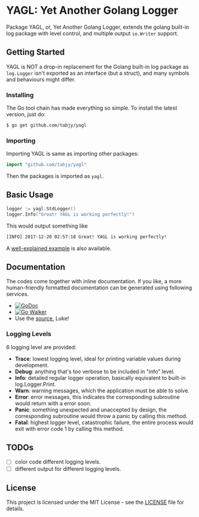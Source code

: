 # YAGL: Yet Another Golang Logger

Package YAGL, or, Yet Another Golang Logger, extends the golang built-in log package with level control, and multiple output `io.Writer` support.

## Getting Started

YAGL is NOT a drop-in replacement for the Golang built-in log package as `log.Logger` isn't exported as an interface (but a struct), and many symbols and behaviours might differ.

### Installing

The Go tool chain has made everything so simple. To install the latest version, just do:
```bash
$ go get github.com/tabjy/yagl
```

### Importing

Importing YAGL is same as importing other packages:
```go
import "github.com/tabjy/yagl"
```
Then the packages is imported as `yagl`.

## Basic Usage

```go
logger := yagl.StdLogger()
logger.Info("Great! YAGL is working perfectly!")
```

This would output something like
```bash
[INFO] 2017-12-20 02:57:18 Great! YAGL is working perfectly!
```

A [well-explained example](example/basics.go) is also available.

## Documentation

The codes come together with inline documentation. If you like, a more human-friendly formatted documentation can be generated using following services.

- [![GoDoc](https://godoc.org/github.com/Tabjy/yagl?status.svg)](https://godoc.org/github.com/Tabjy/yagl)
- [![Go Walker](http://gowalker.org/api/v1/badge)](https://gowalker.org/github.com/Tabjy/yagl)
- Use the [source](log.go), Luke!

### Logging Levels
6 logging level are provided:
- **Trace**:  lowest logging level, ideal for printing variable values during development.
- **Debug**: anything that's too verbose to be included in "info" level.
- **Info**: detailed regular logger operation, basically equivalent to built-in log.Logger.Print.
- **Warn**: warning messages, which the application must be able to solve.
- **Error**: error messages, this indicates the corresponding subroutine would return with a error soon.
- **Panic**: something unexpected and unaccepted by design, the corresponding subroutine would throw a panic by calling this method.
- **Fatal**: highest logger level, catastrophic failure, the entire process would exit with error code 1 by calling this method.

## TODOs

- [ ] color code different logging levels.
- [ ] different output for different logging levels.

## License

This project is licensed under the MIT License - see the [LICENSE](LICENSE) file for details.
